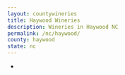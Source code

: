 ```yaml
---
layout: countywineries
title: Haywood Wineries
description: Wineries in Haywood NC
permalink: /nc/haywood/
county: haywood
state: nc
---
```

-
